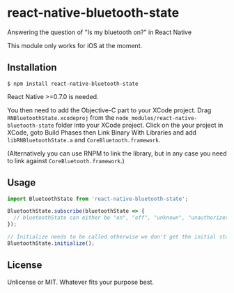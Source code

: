 # react-native-bluetooth-state
Answering the question of "Is my bluetooth on?" in React Native

This module only works for iOS at the moment.

## Installation

```
$ npm install react-native-bluetooth-state
```

React Native >=0.7.0 is needed.

You then need to add the Objective-C part to your XCode project. Drag `RNBluetoothState.xcodeproj` from the `node_modules/react-native-bluetooth-state` folder into your XCode project. Click on the your project in XCode, goto Build Phases then Link Binary With Libraries and add `libRNBluetoothState.a` and `CoreBluetooth.framework`.

(Alternatively you can use RNPM to link the library, but in any case you need to link against `CoreBluetooth.framework`.)

## Usage

```javascript
import BluetoothState from 'react-native-bluetooth-state';

BluetoothState.subscribe(bluetoothState => {
  // bluetoothState can either be "on", "off", "unknown", "unauthorized", "resetting" or "unsupported‚"
});

// Initialize needs to be called otherwise we don't get the initial state
BluetoothState.initialize();
```

## License
Unlicense or MIT. Whatever fits your purpose best.

